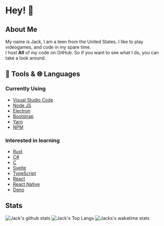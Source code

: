 # Hey! 👋
## About Me

My name is Jack, I am a teen from the United States. I like to play videogames, and code in my spare time. <br>
I host **All** of my code on GitHub. So if you want to see what I do, you can take a look around.

## 🔨 Tools & 🌐 Languages

### Currently Using
* [Visual Studio Code](https://code.visualstudio.com/)
* [Node JS](https://nodejs.org)
* [Electron](https://www.electronjs.org/)
* [Bootstrap](https://getbootstrap.com/)
* [Yarn](https://yarnpkg.org)
* [NPM](https://npmjs.org)

### Interested in learning
* [Rust](https://www.rust-lang.org/)
* [C#](http://csharp.net/)
* [C](https://www.iso.org/standard/74528.html)
* [Svelte](https://svelte.dev/)
* [TypeScript](https://www.typescriptlang.org/)
* [React](https://reactjs.org/)
* [React Native](https://reactnative.dev/)
* [Deno](https://deno.land/)

## Stats
![Jack's github stats](https://github-readme-stats.vercel.app/api?username=jacany&show_icons=true&count_private=true&custom_title=Overall%20Stats&theme=dark) ![Jack's Top Langs](https://github-readme-stats.vercel.app/api/top-langs/?username=jacany&layout=compact&custom_title=My%20Top%20Languages&theme=dark) ![Jacks's wakatime stats](https://github-readme-stats.vercel.app/api/wakatime?username=jacany&theme=dark)
